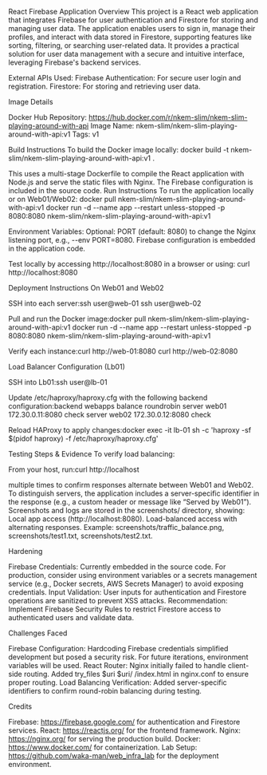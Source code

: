 React Firebase Application
Overview
This project is a React web application that integrates Firebase for user authentication and Firestore for storing and managing user data. The application enables users to sign in, manage their profiles, and interact with data stored in Firestore, supporting features like sorting, filtering, or searching user-related data. It provides a practical solution for user data management with a secure and intuitive interface, leveraging Firebase's backend services.

External APIs Used:
Firebase Authentication: For secure user login and registration.
Firestore: For storing and retrieving user data.

Image Details

Docker Hub Repository: https://hub.docker.com/r/nkem-slim/nkem-slim-playing-around-with-api
Image Name: nkem-slim/nkem-slim-playing-around-with-api:v1
Tags: v1

Build Instructions
To build the Docker image locally:
docker build -t nkem-slim/nkem-slim-playing-around-with-api:v1 .

This uses a multi-stage Dockerfile to compile the React application with Node.js and serve the static files with Nginx. The Firebase configuration is included in the source code.
Run Instructions
To run the application locally or on Web01/Web02:
docker pull nkem-slim/nkem-slim-playing-around-with-api:v1
docker run -d --name app --restart unless-stopped -p 8080:8080 nkem-slim/nkem-slim-playing-around-with-api:v1

Environment Variables:
Optional: PORT (default: 8080) to change the Nginx listening port, e.g., --env PORT=8080.
Firebase configuration is embedded in the application code.

Test locally by accessing http://localhost:8080 in a browser or using:
curl http://localhost:8080

Deployment Instructions
On Web01 and Web02

SSH into each server:ssh user@web-01
ssh user@web-02

Pull and run the Docker image:docker pull nkem-slim/nkem-slim-playing-around-with-api:v1
docker run -d --name app --restart unless-stopped -p 8080:8080 nkem-slim/nkem-slim-playing-around-with-api:v1

Verify each instance:curl http://web-01:8080
curl http://web-02:8080

Load Balancer Configuration (Lb01)

SSH into Lb01:ssh user@lb-01

Update /etc/haproxy/haproxy.cfg with the following backend configuration:backend webapps
balance roundrobin
server web01 172.30.0.11:8080 check
server web02 172.30.0.12:8080 check

Reload HAProxy to apply changes:docker exec -it lb-01 sh -c 'haproxy -sf $(pidof haproxy) -f /etc/haproxy/haproxy.cfg'

Testing Steps & Evidence
To verify load balancing:

From your host, run:curl http://localhost

multiple times to confirm responses alternate between Web01 and Web02.
To distinguish servers, the application includes a server-specific identifier in the response (e.g., a custom header or message like “Served by Web01”).
Screenshots and logs are stored in the screenshots/ directory, showing:
Local app access (http://localhost:8080).
Load-balanced access with alternating responses.
Example: screenshots/traffic_balance.png, screenshots/test1.txt, screenshots/test2.txt.

Hardening

Firebase Credentials: Currently embedded in the source code. For production, consider using environment variables or a secrets management service (e.g., Docker secrets, AWS Secrets Manager) to avoid exposing credentials.
Input Validation: User inputs for authentication and Firestore operations are sanitized to prevent XSS attacks.
Recommendation: Implement Firebase Security Rules to restrict Firestore access to authenticated users and validate data.

Challenges Faced

Firebase Configuration: Hardcoding Firebase credentials simplified development but posed a security risk. For future iterations, environment variables will be used.
React Router: Nginx initially failed to handle client-side routing. Added try_files $uri $uri/ /index.html in nginx.conf to ensure proper routing.
Load Balancing Verification: Added server-specific identifiers to confirm round-robin balancing during testing.

Credits

Firebase: https://firebase.google.com/ for authentication and Firestore services.
React: https://reactjs.org/ for the frontend framework.
Nginx: https://nginx.org/ for serving the production build.
Docker: https://www.docker.com/ for containerization.
Lab Setup: https://github.com/waka-man/web_infra_lab for the deployment environment.
